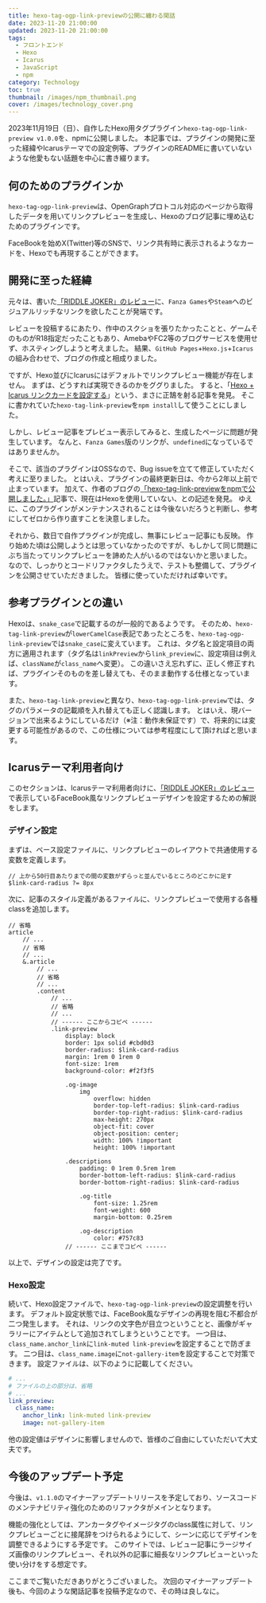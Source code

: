 ```yaml
---
title: hexo-tag-ogp-link-previewの公開に纏わる閑話
date: 2023-11-20 21:00:00
updated: 2023-11-20 21:00:00
tags:
  - フロントエンド
  - Hexo
  - Icarus
  - JavaScript
  - npm
category: Technology
toc: true
thumbnail: /images/npm_thumbnail.png
cover: /images/technology_cover.png
---
```


2023年11月19日（日）、自作したHexo用タグプラグイン`hexo-tag-ogp-link-preview v1.0.0`を、npmに公開しました。
本記事では、プラグインの開発に至った経緯やIcarusテーマでの設定例等、プラグインのREADMEに書いていないような他愛もない話題を中心に書き綴ります。

<!-- more -->

## 何のためのプラグインか

`hexo-tag-ogp-link-preview`は、OpenGraphプロトコル対応のページから取得したデータを用いてリンクプレビューを生成し、Hexoのブログ記事に埋め込むためのプラグインです。

FaceBookを始めX(Twitter)等のSNSで、リンク共有時に表示されるようなカードを、Hexoでも再現することができます。

## 開発に至った経緯

元々は、書いた[「RIDDLE JOKER」のレビュー](https://blog.chaotic-notes.com/2023/11/08/riddle-joker-review/)に、`Fanza Games`や`Steam`へのビジュアルリッチなリンクを欲したことが発端です。

レビューを投稿するにあたり、作中のスクショを張りたかったことと、ゲームそのものがR18指定だったこともあり、AmebaやFC2等のブログサービスを使用せず、ホスティングしようと考えました。
結果、`GitHub Pages`+`Hexo.js`+`Icarus`の組み合わせで、ブログの作成と相成りました。

ですが、Hexo並びにIcarusにはデフォルトでリンクプレビュー機能が存在しません。
まずは、どうすれば実現できるのかをググりました。
すると、「[Hexo + Icarus リンクカードを設定する](https://circleken.net/2020/10/post32/)」という、まさに正鵠を射る記事を発見。
そこに書かれていた`hexo-tag-link-preview`を`npm install`して使うことにしました。

しかし、レビュー記事をプレビュー表示してみると、生成したページに問題が発生しています。
なんと、`Fanza Games`版のリンクが、`undefined`になっているではありませんか。

そこで、該当のプラグインはOSSなので、Bug issueを立てて修正していただく考えに至りました。
とはいえ、プラグインの最終更新日は、今から2年以上前で止まっています。
加えて、作者のブログの[「hexo-tag-link-previewをnpmで公開しました。」](https://minamo173.com/blog/publish-hexo-tag-link-preview/)記事で、現在はHexoを使用していない、との記述を発見。 
ゆえに、このプラグインがメンテナンスされることは今後ないだろうと判断し、参考にしてゼロから作り直すことを決意しました。

それから、数日で自作プラグインが完成し、無事にレビュー記事にも反映。
作り始めた頃は公開しようとは思っていなかったのですが、もしかして同じ問題にぶち当たってリンクプレビューを諦めた人がいるのではないかと思いました。
なので、しっかりとコードリファクタしたうえで、テストも整備して、プラグインを公開させていただきました。
皆様に使っていただければ幸いです。

## 参考プラグインとの違い

Hexoは、`snake_case`で記載するのが一般的であるようです。
そのため、`hexo-tag-link-preview`が`lowerCamelCase`表記であったところを、`hexo-tag-ogp-link-preview`では`snake_case`に変えています。
これは、タグ名と設定項目の両方に適用されます（タグ名は`linkPreview`から`link_preview`に、設定項目は例えば、`className`が`class_name`へ変更）。
この違いさえ忘れずに、正しく修正すれば、プラグインそのものを差し替えても、そのまま動作する仕様となっています。

また、`hexo-tag-link-preview`と異なり、`hexo-tag-ogp-link-preview`では、タグのパラメータの記載順を入れ替えても正しく認識します。
とはいえ、現バージョンで出来るようにしているだけ（※注：動作未保証です）で、将来的には変更する可能性があるので、この仕様については参考程度にして頂ければと思います。

## Icarusテーマ利用者向け

このセクションは、Icarusテーマ利用者向けに、[「RIDDLE JOKER」のレビュー](https://blog.chaotic-notes.com/2023/11/08/riddle-joker-review/)で表示しているFaceBook風なリンクプレビューデザインを設定するための解説をします。

### デザイン設定

まずは、ベース設定ファイルに、リンクプレビューのレイアウトで共通使用する変数を定義します。

```stylus themes/icarus/include/style/base.styl
// 上から50行目あたりまでの間の変数がずらっと並んでいるところのどこかに足す
$link-card-radius ?= 8px
```

次に、記事のスタイル定義があるファイルに、リンクプレビューで使用する各種classを追加します。

```stylus themes/icarus/include/style/article.styl
// 省略
article
    // ...
    // 省略
    // ...
    &.article
        // ...
        // 省略
        // ...
        .content
            // ...
            // 省略
            // ...
            // ------ ここからコピペ ------
            .link-preview
                display: block
                border: 1px solid #cbd0d3
                border-radius: $link-card-radius
                margin: 1rem 0 1rem 0
                font-size: 1rem
                background-color: #f2f3f5

                .og-image
                    img
                        overflow: hidden
                        border-top-left-radius: $link-card-radius
                        border-top-right-radius: $link-card-radius
                        max-height: 270px
                        object-fit: cover
                        object-position: center;
                        width: 100% !important
                        height: 100% !important

                .descriptions
                    padding: 0 1rem 0.5rem 1rem
                    border-bottom-left-radius: $link-card-radius
                    border-bottom-right-radius: $link-card-radius

                    .og-title
                        font-size: 1.25rem
                        font-weight: 600
                        margin-bottom: 0.25rem

                    .og-description
                        color: #757c83
                // ------ ここまでコピペ ------
```
以上で、デザインの設定は完了です。

### Hexo設定

続いて、Hexo設定ファイルで、`hexo-tag-ogp-link-preview`の設定調整を行います。
デフォルト設定状態では、FaceBook風なデザインの再現を阻む不都合が二つ発生します。
それは、リンクの文字色が目立つということと、画像がギャラリーにアイテムとして追加されてしまうということです。
一つ目は、`class_name.anchor_link`に`link-muted link-preview`を設定することで防ぎます。
二つ目は、`class_name.image`に`not-gallery-item`を設定することで対策できます。
設定ファイルは、以下のように記載してください。

```yaml _config.yml
# ...
# ファイルの上の部分は、省略
# ...
link_preview:
  class_name:
    anchor_link: link-muted link-preview
    image: not-gallery-item
```

他の設定値はデザインに影響しませんので、皆様のご自由にしていただいて大丈夫です。

## 今後のアップデート予定

今後は、`v1.1.0`のマイナーアップデートリリースを予定しており、ソースコードのメンテナビリティ強化のためのリファクタがメインとなります。

機能の強化としては、アンカータグやイメージタグのclass属性に対して、リンクプレビューごとに接尾辞をつけられるようにして、シーンに応じてデザインを調整できるようにする予定です。
このサイトでは、レビュー記事にラージサイズ画像のリンクプレビュー、それ以外の記事に細長なリンクプレビューといった使い分けをする想定です。

ここまでご覧いただきありがとうございました。
次回のマイナーアップデート後も、今回のような閑話記事を投稿予定なので、その時は良しなに。

